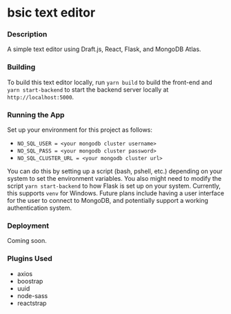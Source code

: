 # bsic text editor

### Description
A simple text editor using Draft.js, React, Flask, and MongoDB Atlas.

### Building
To build this text editor locally, run `yarn build` to build the front-end and `yarn start-backend` to start the backend server locally at `http://localhost:5000`.

### Running the App
Set up your environment for this project as follows:
- `NO_SQL_USER = <your mongodb cluster username>`
- `NO_SQL_PASS = <your mongodb cluster password>`
- `NO_SQL_CLUSTER_URL = <your mongodb cluster url>`

You can do this by setting up a script (bash, pshell, etc.) depending on your system to set the environment variables.
You also might need to modify the script `yarn start-backend` to how Flask is set up on your system. Currently, this supports `venv` for Windows.
Future plans include having a user interface for the user to connect to MongoDB, and potentially support a working authentication system.

### Deployment
Coming soon.

### Plugins Used
- axios
- boostrap
- uuid
- node-sass
- reactstrap